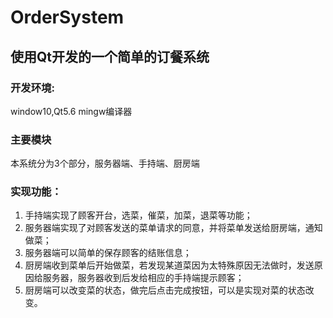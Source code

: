 # OrderSystem
## 使用Qt开发的一个简单的订餐系统
### 开发环境:
window10,Qt5.6 mingw编译器

### 主要模块

本系统分为3个部分，服务器端、手持端、厨房端

### 实现功能：
 1. 手持端实现了顾客开台，选菜，催菜，加菜，退菜等功能；
 2. 服务器端实现了对顾客发送的菜单请求的同意，并将菜单发送给厨房端，通知做菜；
 3. 服务器端可以简单的保存顾客的结账信息；
 4. 厨房端收到菜单后开始做菜，若发现某道菜因为太特殊原因无法做时，发送原因给服务器，服务器收到后发给相应的手持端提示顾客；
 5. 厨房端可以改变菜的状态，做完后点击完成按钮，可以是实现对菜的状态改变。

